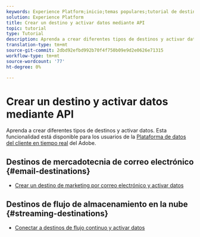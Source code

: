 ```yaml
---
keywords: Experience Platform;inicio;temas populares;tutorial de destinos
solution: Experience Platform
title: Crear un destino y activar datos mediante API
topic: tutorial
type: Tutorial
description: Aprenda a crear diferentes tipos de destinos y activar datos.
translation-type: tm+mt
source-git-commit: 2dbd92efbd992b70f4f750b09e9d2e0626e71315
workflow-type: tm+mt
source-wordcount: '77'
ht-degree: 0%

---
```



# Crear un destino y activar datos mediante API

Aprenda a crear diferentes tipos de destinos y activar datos. Esta funcionalidad está disponible para los usuarios de la [Plataforma de datos del cliente en tiempo real](../rtcdp/overview.md) del Adobe.

## Destinos de mercadotecnia de correo electrónico {#email-destinations}

* [Crear un destino de marketing por correo electrónico y activar datos](../destinations/api/email-marketing.md)

## Destinos de flujo de almacenamiento en la nube {#streaming-destinations}

* [Conectar a destinos de flujo continuo y activar datos](../destinations/api/streaming-destinations.md)